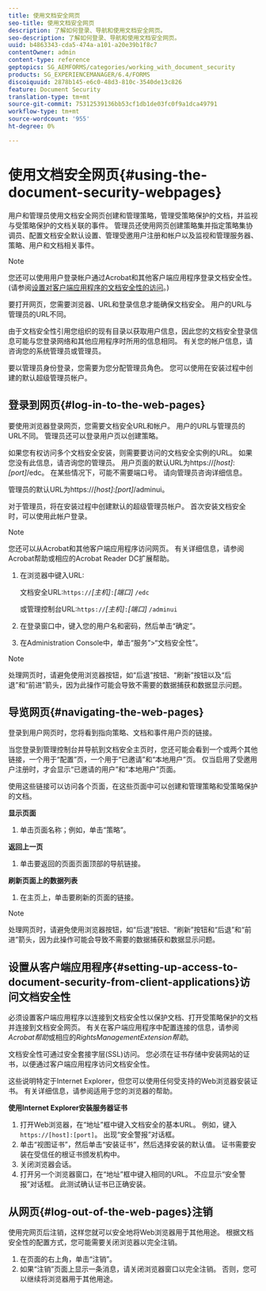 ```yaml
---
title: 使用文档安全网页
seo-title: 使用文档安全网页
description: 了解如何登录、导航和使用文档安全网页。
seo-description: 了解如何登录、导航和使用文档安全网页。
uuid: b4863343-cda5-474a-a101-a20e39b1f8c7
contentOwner: admin
content-type: reference
geptopics: SG_AEMFORMS/categories/working_with_document_security
products: SG_EXPERIENCEMANAGER/6.4/FORMS
discoiquuid: 2878b145-e6c0-48d3-810c-3540de13c826
feature: Document Security
translation-type: tm+mt
source-git-commit: 75312539136bb53cf1db1de03fc0f9a1dca49791
workflow-type: tm+mt
source-wordcount: '955'
ht-degree: 0%

---
```



# 使用文档安全网页{#using-the-document-security-webpages}

用户和管理员使用文档安全网页创建和管理策略，管理受策略保护的文档，并监视与受策略保护的文档关联的事件。 管理员还使用网页创建策略集并指定策略集协调员、配置文档安全默认设置、管理受邀用户注册和帐户以及监视和管理服务器、策略、用户和文档相关事件。

>[!NOTE]
>
>您还可以使用用户登录帐户通过Acrobat和其他客户端应用程序登录文档安全性。 (请参阅[设置对客户端应用程序的文档安全性的访问](using-document-security-web-pages.md#setting-up-access-to-document-security-from-client-applications)。)

要打开网页，您需要浏览器、URL和登录信息才能确保文档安全。 用户的URL与管理员的URL不同。

由于文档安全性引用您组织的现有目录以获取用户信息，因此您的文档安全登录信息可能与您登录网络和其他应用程序时所用的信息相同。 有关您的帐户信息，请咨询您的系统管理员或管理员。

要以管理员身份登录，您需要为您分配管理员角色。 您可以使用在安装过程中创建的默认超级管理员帐户。

## 登录到网页{#log-in-to-the-web-pages}

要使用浏览器登录网页，您需要文档安全URL和帐户。 用户的URL与管理员的URL不同。 管理员还可以登录用户页以创建策略。

如果您有权访问多个文档安全安装，则需要要访问的文档安全实例的URL。 如果您没有此信息，请咨询您的管理员。 用户页面的默认URL为https://*[host]*:*[port]*/edc。 在某些情况下，可能不需要端口号。 请向管理员咨询详细信息。

管理员的默认URL为https://*[host]*:*[port]*/adminui。

对于管理员，将在安装过程中创建默认的超级管理员帐户。 首次安装文档安全时，可以使用此帐户登录。

>[!NOTE]
>
>您还可以从Acrobat和其他客户端应用程序访问网页。 有关详细信息，请参阅Acrobat帮助或相应的Acrobat Reader DC扩展帮助。

1. 在浏览器中键入URL:

   文档安全URL:`https://`*[主机&#x200B;]*`:`*[端口]* `/edc`

   或管理控制台URL:`https://`*[主机&#x200B;]*`:`*[端口]* `/adminui`

1. 在登录窗口中，键入您的用户名和密码，然后单击“确定”。
1. 在Administration Console中，单击“服务”>“文档安全性”。

>[!NOTE]
>
>处理网页时，请避免使用浏览器按钮，如“后退”按钮、“刷新”按钮以及“后退”和“前进”箭头，因为此操作可能会导致不需要的数据捕获和数据显示问题。

## 导览网页{#navigating-the-web-pages}

登录到用户网页时，您将看到指向策略、文档和事件用户页的链接。

当您登录到管理控制台并导航到文档安全主页时，您还可能会看到一个或两个其他链接，一个用于“配置”页，一个用于“已邀请”和“本地用户”页。 仅当启用了受邀用户注册时，才会显示“已邀请的用户”和“本地用户”页面。

使用这些链接可以访问各个页面，在这些页面中可以创建和管理策略和受策略保护的文档。

**显示页面**

1. 单击页面名称；例如，单击“策略”。

**返回上一页**

1. 单击要返回的页面页面顶部的导航链接。

**刷新页面上的数据列表**

1. 在主页上，单击要刷新的页面的链接。

>[!NOTE]
>
>处理网页时，请避免使用浏览器按钮，如“后退”按钮、“刷新”按钮和“后退”和“前进”箭头，因为此操作可能会导致不需要的数据捕获和数据显示问题。

## 设置从客户端应用程序{#setting-up-access-to-document-security-from-client-applications}访问文档安全性

必须设置客户端应用程序以连接到文档安全性以保护文档、打开受策略保护的文档并连接到文档安全网页。 有关在客户端应用程序中配置连接的信息，请参阅&#x200B;*Acrobat帮助*&#x200B;或相应的&#x200B;*RightsManagementExtension帮助*。

文档安全性可通过安全套接字层(SSL)访问。 您必须在证书存储中安装网站的证书，以便通过客户端应用程序访问文档安全性。

<!-- Fix broken link See Configuring SSL for information on SSL.-->

这些说明特定于Internet Explorer，但您可以使用任何受支持的Web浏览器安装证书。 有关详细信息，请参阅适用于您的浏览器的帮助。

**使用Internet Explorer安装服务器证书**

1. 打开Web浏览器，在“地址”框中键入文档安全的基本URL。 例如，键入`https://[host]:[port]`。 出现“安全警报”对话框。
1. 单击“视图证书”，然后单击“安装证书”，然后选择安装的默认值。 证书需要安装在受信任的根证书颁发机构中。
1. 关闭浏览器会话。
1. 打开另一个浏览器窗口，在“地址”框中键入相同的URL。 不应显示“安全警报”对话框。 此测试确认证书已正确安装。

## 从网页{#log-out-of-the-web-pages}注销

使用完网页后注销，这样您就可以安全地将Web浏览器用于其他用途。 根据文档安全性的配置方式，您可能需要关闭浏览器以完全注销。

1. 在页面的右上角，单击“注销”。
1. 如果“注销”页面上显示一条消息，请关闭浏览器窗口以完全注销。 否则，您可以继续将浏览器用于其他用途。

